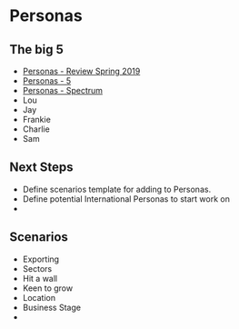 # Personas

## The big 5
- [Personas - Review Spring 2019](/files/5personas.pdf)
- [Personas - 5](/files/personas.pdf)
- [Personas - Spectrum](/files/spectrum.pdf)
- Lou
- Jay
- Frankie
- Charlie
- Sam


## Next Steps
- Define scenarios template for adding to Personas.
- Define potential International Personas to start work on
-

## Scenarios
- Exporting
- Sectors
- Hit a wall
- Keen to grow
- Location
- Business Stage
-
